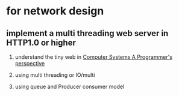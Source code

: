 # for network design
## implement a multi threading web server in HTTP1.0 or higher

1. understand the tiny web in [Computer Systems A Programmer's perspective]()

2. using multi threading or IO/multi

3. using queue and Producer consumer model